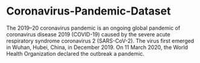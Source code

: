 # Coronavirus-Pandemic-Dataset
The 2019–20 coronavirus pandemic is an ongoing global pandemic of coronavirus disease 2019 (COVID-19) caused by the severe acute respiratory syndrome coronavirus 2 (SARS-CoV-2). The virus first emerged in Wuhan, Hubei, China, in December 2019. On 11 March 2020, the World Health Organization declared the outbreak a pandemic.
